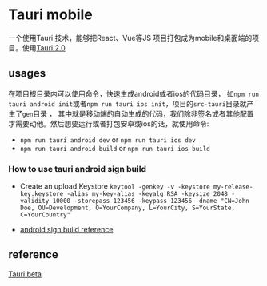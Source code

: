 # Tauri mobile
一个使用Tauri 技术，能够把React、Vue等JS 项目打包成为mobile和桌面端的项目。使用[Tauri 2.0](https://beta.tauri.app)

## usages
在项目根目录内可以使用命令，快速生成android或者ios的代码目录，
如`npm run tauri android init`或者`npm run tauri ios init`，项目的`src-tauri`目录就产生了`gen`目录 ，
其中就是移动端的自动生成的代码，我们除非签名或者其他配置才需要动他。然后想要运行或者打包安卓或ios的话，就使用命令:
- `npm run tauri android dev` or `npm run tauri ios dev`
- `npm run tauri android build` or `npm run tauri ios build`

### How to use tauri android sign build
- Create an upload Keystore `keytool -genkey -v -keystore my-release-key.keystore -alias my-key-alias -keyalg RSA -keysize 2048 -validity 10000 -storepass 123456 -keypass 123456 -dname "CN=John Doe, OU=Development, O=YourCompany, L=YourCity, S=YourState, C=YourCountry"`

- [android sign build reference](https://next--tauri.netlify.app/next/guides/distribution/sign-android)

## reference
[Tauri beta](https://beta.tauri.app/)
